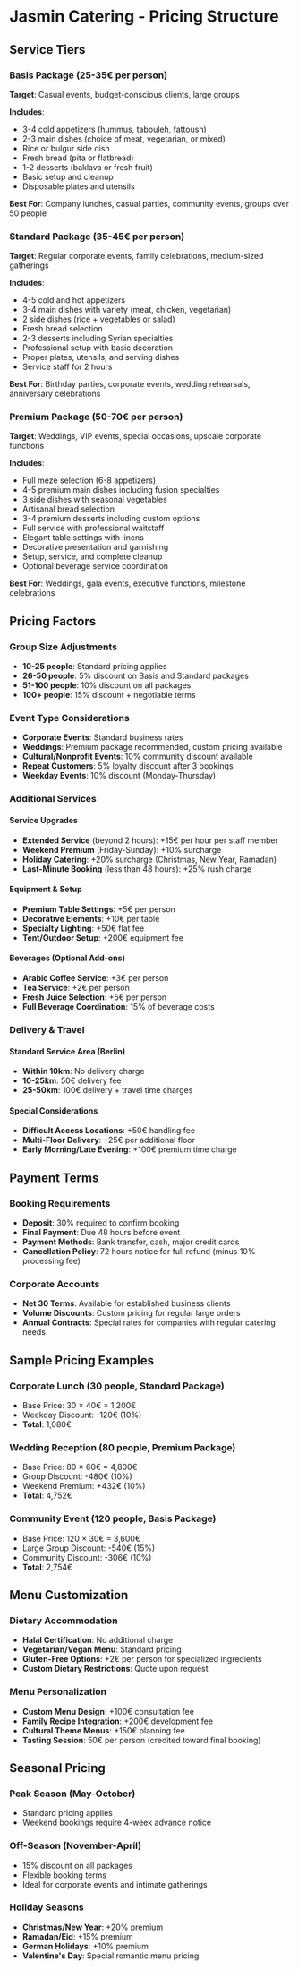 # Jasmin Catering - Pricing Structure

## Service Tiers

### Basis Package (25-35€ per person)
**Target**: Casual events, budget-conscious clients, large groups

**Includes**:
- 3-4 cold appetizers (hummus, tabouleh, fattoush)
- 2-3 main dishes (choice of meat, vegetarian, or mixed)
- Rice or bulgur side dish
- Fresh bread (pita or flatbread)
- 1-2 desserts (baklava or fresh fruit)
- Basic setup and cleanup
- Disposable plates and utensils

**Best For**: Company lunches, casual parties, community events, groups over 50 people

### Standard Package (35-45€ per person)
**Target**: Regular corporate events, family celebrations, medium-sized gatherings

**Includes**:
- 4-5 cold and hot appetizers
- 3-4 main dishes with variety (meat, chicken, vegetarian)
- 2 side dishes (rice + vegetables or salad)
- Fresh bread selection
- 2-3 desserts including Syrian specialties
- Professional setup with basic decoration
- Proper plates, utensils, and serving dishes
- Service staff for 2 hours

**Best For**: Birthday parties, corporate events, wedding rehearsals, anniversary celebrations

### Premium Package (50-70€ per person)
**Target**: Weddings, VIP events, special occasions, upscale corporate functions

**Includes**:
- Full meze selection (6-8 appetizers)
- 4-5 premium main dishes including fusion specialties
- 3 side dishes with seasonal vegetables
- Artisanal bread selection
- 3-4 premium desserts including custom options
- Full service with professional waitstaff
- Elegant table settings with linens
- Decorative presentation and garnishing
- Setup, service, and complete cleanup
- Optional beverage service coordination

**Best For**: Weddings, gala events, executive functions, milestone celebrations

## Pricing Factors

### Group Size Adjustments
- **10-25 people**: Standard pricing applies
- **26-50 people**: 5% discount on Basis and Standard packages
- **51-100 people**: 10% discount on all packages
- **100+ people**: 15% discount + negotiable terms

### Event Type Considerations
- **Corporate Events**: Standard business rates
- **Weddings**: Premium package recommended, custom pricing available
- **Cultural/Nonprofit Events**: 10% community discount available
- **Repeat Customers**: 5% loyalty discount after 3 bookings
- **Weekday Events**: 10% discount (Monday-Thursday)

### Additional Services

#### Service Upgrades
- **Extended Service** (beyond 2 hours): +15€ per hour per staff member
- **Weekend Premium** (Friday-Sunday): +10% surcharge
- **Holiday Catering**: +20% surcharge (Christmas, New Year, Ramadan)
- **Last-Minute Booking** (less than 48 hours): +25% rush charge

#### Equipment & Setup
- **Premium Table Settings**: +5€ per person
- **Decorative Elements**: +10€ per table
- **Specialty Lighting**: +50€ flat fee
- **Tent/Outdoor Setup**: +200€ equipment fee

#### Beverages (Optional Add-ons)
- **Arabic Coffee Service**: +3€ per person
- **Tea Service**: +2€ per person
- **Fresh Juice Selection**: +5€ per person
- **Full Beverage Coordination**: 15% of beverage costs

### Delivery & Travel

#### Standard Service Area (Berlin)
- **Within 10km**: No delivery charge
- **10-25km**: 50€ delivery fee
- **25-50km**: 100€ delivery + travel time charges

#### Special Considerations
- **Difficult Access Locations**: +50€ handling fee
- **Multi-Floor Delivery**: +25€ per additional floor
- **Early Morning/Late Evening**: +100€ premium time charge

## Payment Terms

### Booking Requirements
- **Deposit**: 30% required to confirm booking
- **Final Payment**: Due 48 hours before event
- **Payment Methods**: Bank transfer, cash, major credit cards
- **Cancellation Policy**: 72 hours notice for full refund (minus 10% processing fee)

### Corporate Accounts
- **Net 30 Terms**: Available for established business clients
- **Volume Discounts**: Custom pricing for regular large orders
- **Annual Contracts**: Special rates for companies with regular catering needs

## Sample Pricing Examples

### Corporate Lunch (30 people, Standard Package)
- Base Price: 30 × 40€ = 1,200€
- Weekday Discount: -120€ (10%)
- **Total**: 1,080€

### Wedding Reception (80 people, Premium Package)
- Base Price: 80 × 60€ = 4,800€
- Group Discount: -480€ (10%)
- Weekend Premium: +432€ (10%)
- **Total**: 4,752€

### Community Event (120 people, Basis Package)
- Base Price: 120 × 30€ = 3,600€
- Large Group Discount: -540€ (15%)
- Community Discount: -306€ (10%)
- **Total**: 2,754€

## Menu Customization

### Dietary Accommodation
- **Halal Certification**: No additional charge
- **Vegetarian/Vegan Menu**: Standard pricing
- **Gluten-Free Options**: +2€ per person for specialized ingredients
- **Custom Dietary Restrictions**: Quote upon request

### Menu Personalization
- **Custom Menu Design**: +100€ consultation fee
- **Family Recipe Integration**: +200€ development fee
- **Cultural Theme Menus**: +150€ planning fee
- **Tasting Session**: 50€ per person (credited toward final booking)

## Seasonal Pricing

### Peak Season (May-October)
- Standard pricing applies
- Weekend bookings require 4-week advance notice

### Off-Season (November-April)
- 15% discount on all packages
- Flexible booking terms
- Ideal for corporate events and intimate gatherings

### Holiday Seasons
- **Christmas/New Year**: +20% premium
- **Ramadan/Eid**: +15% premium
- **German Holidays**: +10% premium
- **Valentine's Day**: Special romantic menu pricing